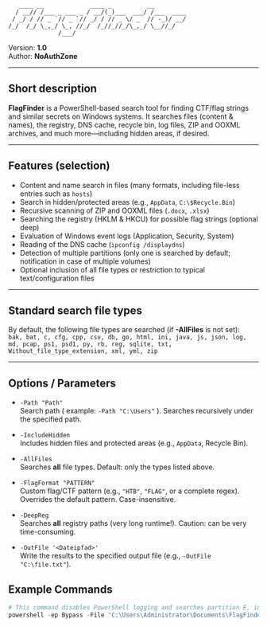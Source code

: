                                                   

                                                   
                                                  
```
   ____ __             ____ _          __         
  / __// /___ _ ___ _ / __/(_)___  ___/ /___  ____
 / _/ / // _ `// _ `// _/ / // _ \/ _  // -_)/ __/
/_/  /_/ \_,_/ \_, //_/  /_//_//_/\_,_/ \__//_/   
              /___/                                                         
```

Version: **1.0**  
Author: **NoAuthZone**  


---

## Short description

**FlagFinder** is a PowerShell-based search tool for finding CTF/flag strings and similar secrets on Windows systems. It searches files (content & names), the registry, DNS cache, recycle bin, log files, ZIP and OOXML archives, and much more—including hidden areas, if desired.

---

## Features (selection)

- Content and name search in files (many formats, including file-less entries such as `hosts`)
- Search in hidden/protected areas (e.g., `AppData`, `C:\$Recycle.Bin`)    
- Recursive scanning of ZIP and OOXML files (`.docx`, `.xlsx`)
- Searching the registry (HKLM & HKCU) for possible flag strings (optional deep)    
- Evaluation of Windows event logs (Application, Security, System)
- Reading of the DNS cache (`ipconfig /displaydns`)
- Detection of multiple partitions (only one is searched by default; notification in case of multiple volumes)
- Optional inclusion of all file types or restriction to typical text/configuration files
    
 
---

## Standard search file types

By default, the following file types are searched (if **-AllFiles** is not set):  
`bak, bat, c, cfg, cpp, csv, db, go, html, ini, java, js, json, log, md, pcap, ps1, psd1, py, rb, reg, sqlite, txt, Without_file_type_extension, xml, yml, zip`

---

## Options / Parameters

- `-Path "Path"`  
	Search path ( example: `-Path "C:\Users"` ). Searches recursively under the specified path.
    
- `-IncludeHidden`  
    Includes hidden files and protected areas (e.g., `AppData`, Recycle Bin).
    
- `-AllFiles`  
    Searches **all** file types. Default: only the types listed above.
    
- `-FlagFormat "PATTERN"`  
    Custom flag/CTF pattern (e.g., `"HTB"`, `"FLAG"`, or a complete regex). Overrides the default pattern. Case-insensitive.
    
- `-DeepReg`  
    Searches **all** registry paths (very long runtime!). Caution: can be very time-consuming.
    
- `-OutFile '<Dateipfad>'`  
    Write the results to the specified output file (e.g., `-OutFile "C:\file.txt"`).

## Example Commands


```PowerShell
# This command disables PowerShell logging and searches partition E, including hidden files such as Appdata or Recycle Bin, for the flag
powershell -ep Bypass -File "C:\Users\Administrator\Documents\FlagFinderv2.ps1" ` -Path "E:\"  -IncludeHidden 
```


